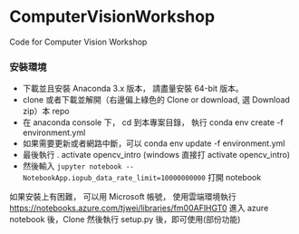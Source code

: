 # ComputerVisionWorkshop
Code for Computer Vision Workshop
### 安裝環境

* 下載並且安裝 Anaconda 3.x 版本， 請盡量安裝 64-bit 版本。
* clone 或者下載並解開（右邊偏上綠色的 Clone or download, 選 Download zip）本 repo
* 在 anaconda console 下， cd 到本專案目錄， 執行 conda env create -f environment.yml
* 如果需要更新或者網路中斷，可以 conda env update -f environment.yml
* 最後執行 . activate opencv_intro (windows 直接打 activate opencv_intro)
* 然後輸入 `jupyter notebook --NotebookApp.iopub_data_rate_limit=10000000000` 打開 notebook

如果安裝上有困難， 可以用 Microsoft 帳號， 使用雲端環境執行 https://notebooks.azure.com/tjwei/libraries/fm00AFlHGT0 進入 azure notebook 後，Clone 然後執行 setup.py 後，即可使用(部份功能)
